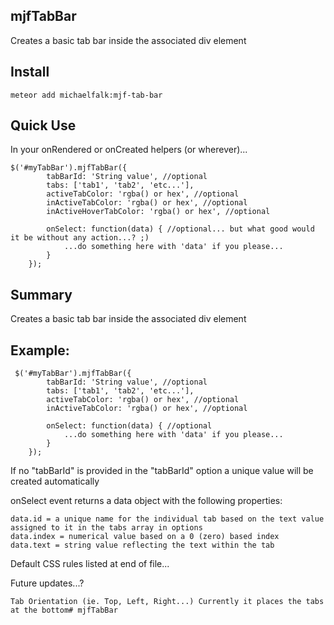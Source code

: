 ## mjfTabBar

Creates a basic tab bar inside the associated div element

## Install
    meteor add michaelfalk:mjf-tab-bar

## Quick Use

In your onRendered or onCreated helpers (or wherever)...

	$('#myTabBar').mjfTabBar({
            tabBarId: 'String value', //optional
            tabs: ['tab1', 'tab2', 'etc...'],
            activeTabColor: 'rgba() or hex', //optional
            inActiveTabColor: 'rgba() or hex', //optional
            inActiveHoverTabColor: 'rgba() or hex', //optional
    
            onSelect: function(data) { //optional... but what good would it be without any action...? ;)
                ...do something here with 'data' if you please...
            }
        });

## Summary

Creates a basic tab bar inside the associated div element

## Example:
 
     $('#myTabBar').mjfTabBar({
            tabBarId: 'String value', //optional
            tabs: ['tab1', 'tab2', 'etc...'],
            activeTabColor: 'rgba() or hex', //optional
            inActiveTabColor: 'rgba() or hex', //optional
            
            onSelect: function(data) { //optional
                ...do something here with 'data' if you please...
            }
        });


 If no "tabBarId" is provided in the "tabBarId" option a unique value will be created automatically

 onSelect event returns a data object with the following properties:
 
    data.id = a unique name for the individual tab based on the text value assigned to it in the tabs array in options
    data.index = numerical value based on a 0 (zero) based index
    data.text = string value reflecting the text within the tab


 Default CSS rules listed at end of file...


 Future updates...?
 
    Tab Orientation (ie. Top, Left, Right...) Currently it places the tabs at the bottom# mjfTabBar
